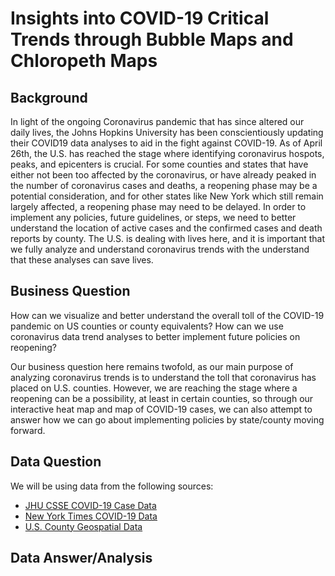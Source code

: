 # Insights into COVID-19 Critical Trends through Bubble Maps and Chloropeth Maps


## Background
In light of the ongoing Coronavirus pandemic that has since altered our daily lives, the Johns Hopkins University has been conscientiously updating their COVID19 data analyses to aid in the fight against COVID-19. As of April 26th, the U.S. has reached the stage where identifying coronavirus hospots, peaks, and epicenters is crucial. For some counties and states that have either not been too affected by the coronavirus, or have already peaked in the number of coronavirus cases and deaths, a reopening phase may be a potential consideration, and for other states like New York which still remain largely affected, a reopening phase may need to be delayed. In order to implement any policies, future guidelines, or steps, we need to better understand the location of active cases and the confirmed cases and death reports by county. The U.S. is dealing with lives here, and it is important that we fully analyze and understand coronavirus trends with the understand that these analyses can save lives.

## Business Question
How can we visualize and better understand the overall toll of the COVID-19 pandemic on US counties or county equivalents? How can we use coronavirus data trend analyses to better implement future policies on reopening?

Our business question here remains twofold, as our main purpose of analyzing coronavirus trends is to understand the toll that coronavirus has placed on U.S. counties. However, we are reaching the stage where a reopening can be a possibility, at least in certain counties, so through our interactive heat map and map of COVID-19 cases, we can also attempt to answer how we can go about implementing policies by state/county moving forward.

## Data Question
We will be using data from the following sources:

- [JHU CSSE COVID-19 Case Data](https://github.com/CSSEGISandData/COVID-19/tree/master/csse_covid_19_data/csse_covid_19_daily_reports)
- [New York Times COVID-19 Data](https://github.com/nytimes/covid-19-data/blob/master/us-counties.csv)
- [U.S. County Geospatial Data](https://raw.githubusercontent.com/plotly/datasets/master/geojson-counties-fips.json)


## Data Answer/Analysis

